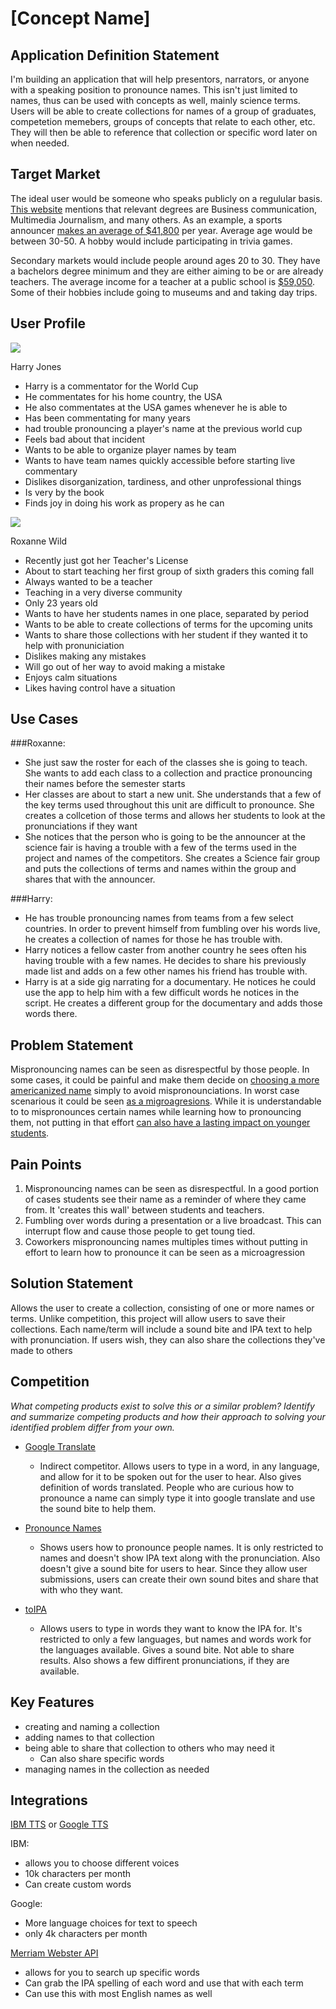 # [Concept Name]

## Application Definition Statement

I'm building an application that will help presentors, narrators, or anyone with a speaking position to pronounce names. This isn't just limited to names, thus can be used with concepts as well, mainly science terms. Users will be able to create collections for names of a group of graduates, competetion memebers, groups of concepts that relate to each other, etc. They will then be able to reference that collection or specific word later on when needed.

## Target Market

The ideal user would be someone who speaks publicly on a regulular basis. [This website](https://learn.org/articles/What_Degree_Do_I_Need_to_be_a_Professional_Public_Speaker.html) mentions that relevant degrees are Business communication, Multimedia Journalism, and many others. As an example, a sports announcer [makes an average of \$41,800](https://www.sports-management-degrees.com/faq/how-much-does-a-broadcast-sports-announcer-make/) per year. Average age would be between 30-50. A hobby would include participating in trivia games.

Secondary markets would include people around ages 20 to 30. They have a bachelors degree minimum and they are either aiming to be or are already teachers. The average income for a teacher at a public school is [\$59,050](https://nces.ed.gov/blogs/nces/post/a-closer-look-at-teacher-income). Some of their hobbies include going to museums and and taking day trips.

## User Profile

![](https://randomuser.me/api/portraits/men/29.jpg)

Harry Jones

- Harry is a commentator for the World Cup
- He commentates for his home country, the USA
- He also commentates at the USA games whenever he is able to
- Has been commentating for many years
- had trouble pronouncing a player's name at the previous world cup
- Feels bad about that incident
- Wants to be able to organize player names by team
- Wants to have team names quickly accessible before starting live commentary
- Dislikes disorganization, tardiness, and other unprofessional things
- Is very by the book
- Finds joy in doing his work as propery as he can

![](https://randomuser.me/api/portraits/women/90.jpg)

Roxanne Wild

- Recently just got her Teacher's License
- About to start teaching her first group of sixth graders this coming fall
- Always wanted to be a teacher
- Teaching in a very diverse community
- Only 23 years old
- Wants to have her students names in one place, separated by period
- Wants to be able to create collections of terms for the upcoming units
- Wants to share those collections with her student if they wanted it to help with pronuniciation
- Dislikes making any mistakes
- Will go out of her way to avoid making a mistake
- Enjoys calm situations
- Likes having control have a situation

## Use Cases

###Roxanne:

- She just saw the roster for each of the classes she is going to teach. She wants to add each class to a collection and practice pronouncing their names before the semester starts
- Her classes are about to start a new unit. She understands that a few of the key terms used throughout this unit are difficult to pronounce. She creates a collcetion of those terms and allows her students to look at the pronunciations if they want
- She notices that the person who is going to be the announcer at the science fair is having a trouble with a few of the terms used in the project and names of the competitors. She creates a Science fair group and puts the collections of terms and names within the group and shares that with the announcer.

###Harry:

- He has trouble pronouncing names from teams from a few select countries. In order to prevent himself from fumbling over his words live, he creates a collection of names for those he has trouble with.
- Harry notices a fellow caster from another country he sees often his having trouble with a few names. He decides to share his previously made list and adds on a few other names his friend has trouble with.
- Harry is at a side gig narrating for a documentary. He notices he could use the app to help him with a few difficult words he notices in the script. He creates a different group for the documentary and adds those words there.

## Problem Statement

Mispronouncing names can be seen as disrespectful by those people. In some cases, it could be painful and make them decide on [choosing a more americanized name](http://neatoday.org/2016/09/01/pronouncing-students-names/) simply to avoid mispronounciations. In worst case scenarious it could be seen [as a migroagresions](https://medium.com/the-vocal/say-my-name-why-mispronouncing-and-joking-about-poc-names-is-racial-microaggression-76c2ce58f316). While it is understandable to to mispronounces certain names while learning how to pronouncing them, not putting in that effort [can also have a lasting impact on younger students](https://www.pbs.org/newshour/education/a-teacher-mispronouncing-a-students-name-can-have-a-lasting-impact).

## Pain Points

1. Mispronouncing names can be seen as disrespectful. In a good portion of cases students see their name as a reminder of where they came from. It 'creates this wall' between students and teachers.
2. Fumbling over words during a presentation or a live broadcast. This can interrupt flow and cause those people to get toung tied.
3. Coworkers mispronouncing names multiples times without putting in effort to learn how to pronounce it can be seen as a microagression

## Solution Statement

Allows the user to create a collection, consisting of one or more names or terms. Unlike competition, this project will allow users to save their collections. Each name/term will include a sound bite and IPA text to help with pronunciation. If users wish, they can also share the collections they've made to others

## Competition

_What competing products exist to solve this or a similar problem? Identify and summarize competing products and how their approach to solving your identified problem differ from your own._

- [Google Translate](https://translate.google.com/)
	- Indirect competitor. Allows users to type in a word, in any language, and allow for it to be spoken out for the user to hear. Also gives definition of words translated. People who are curious how to pronounce a name can simply type it into google translate and use the sound bite to help them.

- [Pronounce Names](https://www.pronouncenames.com/)
	- Shows users how to pronounce people names. It is only restricted to names and doesn't show IPA text along with the pronunciation. Also doesn't give a sound bite for users to hear. Since they allow user submissions, users can create their own sound bites and share that with who they want.

- [toIPA](https://tophonetics.com/)
	- Allows users to type in words they want to know the IPA for. It's restricted to only a few languages, but names and words work for the languages available. Gives a sound bite. Not able to share results. Also shows a few diffirent pronunciations, if they are available.

## Key Features

- creating and naming a collection
- adding names to that collection
- being able to share that collection to others who may need it
	- Can also share specific words
- managing names in the collection as needed


## Integrations

[IBM TTS](https://cloud.ibm.com/apidocs/text-to-speech) or [Google TTS](https://cloud.google.com/text-to-speech/docs/)

IBM:

- allows you to choose different voices
- 10k characters per month
- Can create custom words

Google:

- More language choices for text to speech
- only 4k characters per month

[Merriam Webster API](https://dictionaryapi.com/products/json)

- allows for you to search up specific words
- Can grab the IPA spelling of each word and use that with each term
- Can use this with most English names as well
